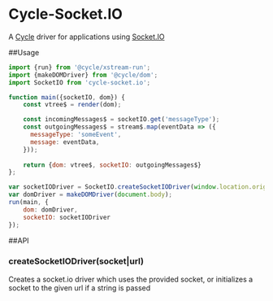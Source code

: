 # Cycle-Socket.IO

A [Cycle](https://github.com/staltz/cycle) driver for applications using [Socket.IO](http://socket.io/)

##Usage

``` javascript
import {run} from '@cycle/xstream-run';
import {makeDOMDriver} from '@cycle/dom';
import SocketIO from 'cycle-socket.io';

function main({socketIO, dom}) {
    const vtree$ = render(dom);

    const incomingMessages$ = socketIO.get('messageType');
    const outgoingMessages$ = stream$.map(eventData => ({
      messageType: 'someEvent',
      message: eventData,
    }));
    
    return {dom: vtree$, socketIO: outgoingMessages$}
};

var socketIODriver = SocketIO.createSocketIODriver(window.location.origin);
var domDriver = makeDOMDriver(document.body);
run(main, {
    dom: domDriver,
    socketIO: socketIODriver
});
```

##API

### createSocketIODriver(socket|url)

Creates a socket.io driver which uses the provided socket, or initializes a socket to the given url if a string is passed
